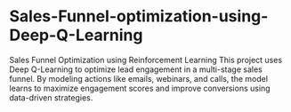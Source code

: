# Sales-Funnel-optimization-using-Deep-Q-Learning
Sales Funnel Optimization using Reinforcement Learning This project uses Deep Q-Learning to optimize lead engagement in a multi-stage sales funnel. By modeling actions like emails, webinars, and calls, the model learns to maximize engagement scores and improve conversions using data-driven strategies.
